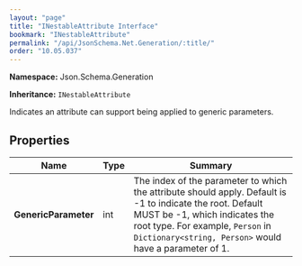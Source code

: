 ```yaml
---
layout: "page"
title: "INestableAttribute Interface"
bookmark: "INestableAttribute"
permalink: "/api/JsonSchema.Net.Generation/:title/"
order: "10.05.037"
---
```

**Namespace:** Json.Schema.Generation

**Inheritance:**
`INestableAttribute`

Indicates an attribute can support being applied to generic parameters.

## Properties

| Name | Type | Summary |
|---|---|---|
| **GenericParameter** | int | The index of the parameter to which the attribute should apply. Default is -1 to indicate the root. Default MUST be -1, which indicates the root type. For example, `Person` in `Dictionary<string, Person>` would have a parameter of 1. |


